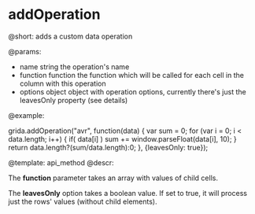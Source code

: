 addOperation
=============

@short:
	adds a custom data operation

@params:

- name				string			the operation's name
- function			function		the function which will be called for each cell in the column with this operation
- options			object			object with operation options, currently there's just the leavesOnly property (see details)


@example:

grida.addOperation("avr", function(data) {
	var sum = 0;
	for (var i = 0; i < data.length; i++) {
		if( data[i] )
		sum += window.parseFloat(data[i], 10);
	}
	return data.length?(sum/data.length):0;
}, {leavesOnly: true});



@template:	api_method
@descr:

The **function** parameter takes an array with values of child cells. 

The **leavesOnly** option takes a boolean value. If set to true, it will process just the rows' values (without child elements).